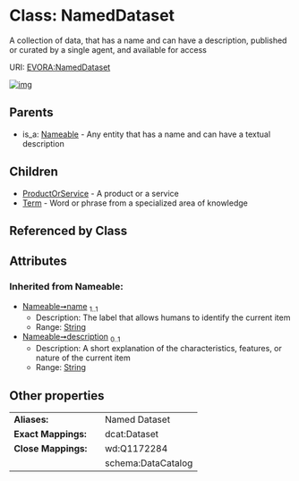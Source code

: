 
# Class: NamedDataset

A collection of data, that has a name and can have a description, published or curated by a single agent, and available for access

URI: [EVORA:NamedDataset](https://evora-project.eu/NamedDataset)


[![img](https://yuml.me/diagram/nofunky;dir:TB/class/[Term],[ProductOrService],[NamedDataset&#124;name(i):string;description(i):string%20%3F]^-[Term],[NamedDataset]^-[ProductOrService],[Nameable]^-[NamedDataset],[Nameable])](https://yuml.me/diagram/nofunky;dir:TB/class/[Term],[ProductOrService],[NamedDataset&#124;name(i):string;description(i):string%20%3F]^-[Term],[NamedDataset]^-[ProductOrService],[Nameable]^-[NamedDataset],[Nameable])

## Parents

 *  is_a: [Nameable](Nameable.md) - Any entity that has a name and can have a textual description

## Children

 * [ProductOrService](ProductOrService.md) - A product or a service
 * [Term](Term.md) - Word or phrase from a specialized area of knowledge

## Referenced by Class


## Attributes


### Inherited from Nameable:

 * [Nameable➞name](Nameable_name.md)  <sub>1..1</sub>
     * Description: The label that allows humans to identify the current item
     * Range: [String](types/String.md)
 * [Nameable➞description](Nameable_description.md)  <sub>0..1</sub>
     * Description: A short explanation of the characteristics, features, or nature of the current item
     * Range: [String](types/String.md)

## Other properties

|  |  |  |
| --- | --- | --- |
| **Aliases:** | | Named Dataset |
| **Exact Mappings:** | | dcat:Dataset |
| **Close Mappings:** | | wd:Q1172284 |
|  | | schema:DataCatalog |
